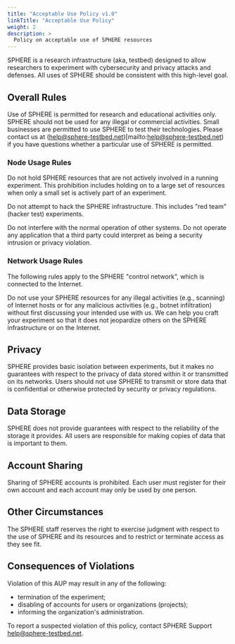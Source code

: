 ```yaml
---
title: "Acceptable Use Policy v1.0"
linkTitle: "Acceptable Use Policy"
weight: 2
description: >
  Policy on acceptable use of SPHERE resources
---
```


SPHERE is a research infrastructure (aka, testbed) designed to allow researchers to experiment with cybersecurity and privacy attacks and defenses. All uses of SPHERE should be consistent with this high-level goal.

## Overall Rules

Use of SPHERE is permitted for research and educational activities only. SPHERE should not be used for any illegal or commercial activities. Small businesses are permitted to use SPHERE to test their technologies. Please contact us at (help@sphere-testbed.net)[mailto:help@sphere-testbed.net) if you have questions whether a particular use of SPHERE is permitted. 

### Node Usage Rules
Do not hold SPHERE resources that are not actively involved in a running experiment. This prohibition includes holding on to a large set of resources when only a small set is actively part of an experiment.

Do not attempt to hack the SPHERE infrastructure. This includes "red team" (hacker test) experiments. 

Do not interfere with the normal operation of other systems. Do not operate any application that a third party could interpret as being a security intrusion or privacy violation.

### Network Usage Rules 
The following rules apply to the SPHERE "control network", which is connected to the Internet.

Do not use your SPHERE resources for any illegal activities (e.g., scanning) of Internet hosts or for any malicious activities (e.g., botnet infiltration) without first discussing your intended use with us. We can help you craft your experiment so that it does not jeopardize others on the SPHERE infrastructure or on the Internet.

## Privacy

SPHERE provides basic isolation between experiments, but it makes no guarantees with respect to the privacy of data stored within it or transmitted on its networks. Users should not use SPHERE to transmit or store data that is confidential or otherwise protected by security or privacy regulations.

## Data Storage

SPHERE does not provide guarantees with respect to the reliability of the storage it provides. All users are responsible for making copies of data that is important to them.

## Account Sharing

Sharing of SPHERE accounts is prohibited. Each user must register for their own account and each account may only be used by one person.

## Other Circumstances

The SPHERE staff reserves the right to exercise judgment with respect to the use of SPHERE and its resources and to restrict or terminate access as they see fit.

## Consequences of Violations

Violation of this AUP may result in any of the following:

* termination of the experiment;
* disabling of accounts for users or organizations (projects);
* informing the organization's administration. 

To report a suspected violation of this policy, contact SPHERE Support [help@sphere-testbed.net](mailto:help@sphere-testbed.net).



